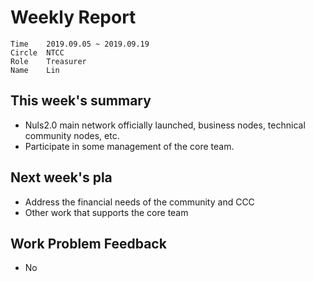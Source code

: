 # Weekly Report 
```
Time	2019.09.05 ~ 2019.09.19
Circle	NTCC
Role	Treasurer
Name	Lin
```
## This week's summary
- Nuls2.0 main network officially launched, business nodes, technical community nodes, etc.
- Participate in some management of the core team.
## Next week's pla
- Address the financial needs of the community and CCC
- Other work that supports the core team
## Work Problem Feedback
- No